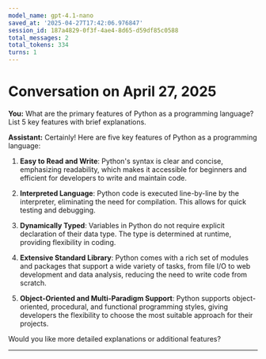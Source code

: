 ```yaml
---
model_name: gpt-4.1-nano
saved_at: '2025-04-27T17:42:06.976847'
session_id: 187a4829-0f3f-4ae4-8d65-d59df85c0588
total_messages: 2
total_tokens: 334
turns: 1
---
```


# Conversation on April 27, 2025

**You:**
What are the primary features of Python as a programming language? List 5 key features with brief explanations.

**Assistant:**
Certainly! Here are five key features of Python as a programming language:

1. **Easy to Read and Write**: Python's syntax is clear and concise, emphasizing readability, which makes it accessible for beginners and efficient for developers to write and maintain code.

2. **Interpreted Language**: Python code is executed line-by-line by the interpreter, eliminating the need for compilation. This allows for quick testing and debugging.

3. **Dynamically Typed**: Variables in Python do not require explicit declaration of their data type. The type is determined at runtime, providing flexibility in coding.

4. **Extensive Standard Library**: Python comes with a rich set of modules and packages that support a wide variety of tasks, from file I/O to web development and data analysis, reducing the need to write code from scratch.

5. **Object-Oriented and Multi-Paradigm Support**: Python supports object-oriented, procedural, and functional programming styles, giving developers the flexibility to choose the most suitable approach for their projects.

Would you like more detailed explanations or additional features?

---